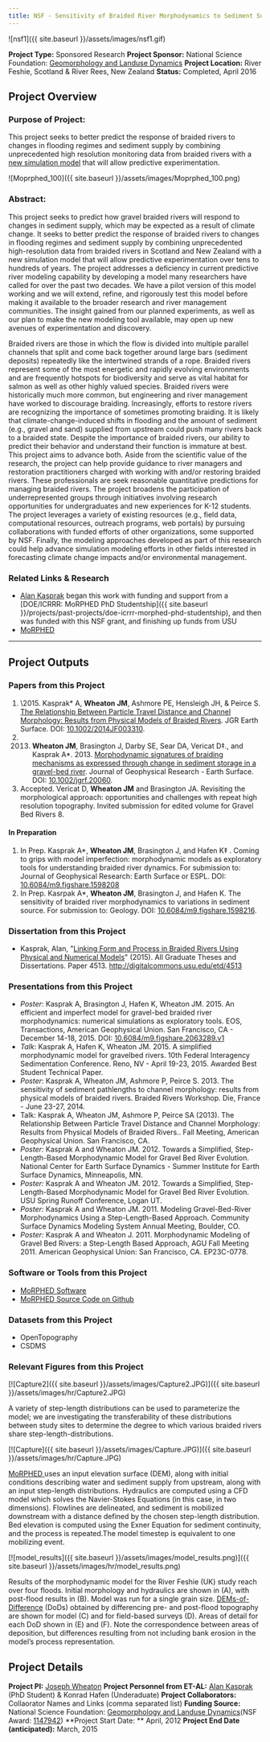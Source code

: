 ```yaml
---
title: NSF - Sensitivity of Braided River Morphodynamics to Sediment Supply
---
```


![nsf1]({{ site.baseurl }}/assets/images/nsf1.gif)

**Project Type:** Sponsored Research
**Project Sponsor:** National Science Foundation: [Geomorphology and Landuse Dynamics](http://www.nsf.gov/funding/pgm_summ.jsp?pims_id=13690)
**Project Location:** River Feshie, Scotland & River Rees, New Zealand
**Status:**   Completed, April 2016

## Project Overview

### Purpose of Project:

This project seeks to better predict the response of braided rivers to changes in flooding regimes and sediment supply by combining unprecedented high resolution monitoring data from braided rivers with a [new simulation model](http://morphed.joewheaton.org/) that will allow predictive experimentation.

![Moprphed_100]({{ site.baseurl }}/assets/images/Moprphed_100.png)

### Abstract:

This project seeks to predict how gravel braided rivers will respond to changes in sediment supply, which may be expected as a result of climate change. It seeks to better predict the response of braided rivers to changes in flooding regimes and sediment supply by combining unprecedented high-resolution data from braided rivers in Scotland and New Zealand with a new simulation model that will allow predictive experimentation over tens to hundreds of years. The project addresses a deficiency in current predictive river modeling capability by developing a model many researchers have called for over the past two decades. We have a pilot version of this model working and we will extend, refine, and rigorously test this model before making it available to the broader research and river management communities. The insight gained from our planned experiments, as well as our plan to make the new modeling tool available, may open up new avenues of experimentation and discovery. 

Braided rivers are those in which the flow is divided into multiple parallel channels that split and come back together around large bars (sediment deposits) repeatedly like the intertwined strands of a rope. Braided rivers represent some of the most energetic and rapidly evolving environments and are frequently hotspots for biodiversity and serve as vital habitat for salmon as well as other highly valued species. Braided rivers were historically much more common, but engineering and river management have worked to discourage braiding. Increasingly, efforts to restore rivers are recognizing the importance of sometimes promoting braiding. It is likely that climate-change-induced shifts in flooding and the amount of sediment (e.g., gravel and sand) supplied from upstream could push many rivers back to a braided state. Despite the importance of braided rivers, our ability to predict their behavior and understand their function is immature at best. This project aims to advance both. Aside from the scientific value of the research, the project can help provide guidance to river managers and restoration practitioners charged with working with and/or restoring braided rivers. These professionals are seek reasonable quantitative predictions for managing braided rivers. The project broadens the participation of underrepresented groups through initiatives involving research opportunities for undergraduates and new experiences for K-12 students. The project leverages a variety of existing resources (e.g., field data, computational resources, outreach programs, web portals) by pursuing collaborations with funded efforts of other organizations, some supported by NSF. Finally, the modeling approaches developed as part of this research could help advance simulation modeling efforts in other fields interested in forecasting climate change impacts and/or environmental management.

### Related Links & Research

- [Alan Kasprak](http://alankasprak.org/) began this work with funding and support from a [DOE/ICRRR: MoRPHED PhD Studentship]({{ site.baseurl }}/projects/past-projects/doe-icrrr-morphed-phd-studentship), and then was funded with this NSF grant, and finishing up funds from USU
- [MoRPHED](http://morphed.joewheaton.org/) 

------

## Project Outputs

### Papers from this Project

1. \2015. Kasprak* A, **Wheaton JM**, Ashmore PE, Hensleigh JH, & Peirce S. [The Relationship Between Particle Travel Distance and Channel Morphology: Results from Physical Models of Braided Rivers](https://www.researchgate.net/publication/269936328_The_relationship_between_particle_travel_distance_and_channel_morphology_Results_from_physical_models_of_braided_rivers). JGR Earth Surface. DOI: [10.1002/2014JF003310](http://dx.doi.org/10.1002/2014JF003310).
2. 2013. **Wheaton JM**, Brasington J, Darby SE, Sear DA, Vericat D‡., and Kasprak A*. 2013. [Morphodynamic signatures of braiding mechanisms as expressed through change in sediment storage in a gravel-bed river](https://www.researchgate.net/publication/242653748_Morphodynamic_signatures_of_braiding_mechanisms_as_expressed_through_change_in_sediment_storage_in_a_gravel-bed_river). Journal of Geophysical Research - Earth Surface. DOI: [10.1002/jgrf.20060](http://dx.doi.org/10.1002/jgrf.20060).
3. Accepted. Vericat D, **Wheaton JM** and Brasington JA.  Revisiting the morphological approach: opportunities and challenges with repeat high resolution topography.  Invited submission for edited volume for Gravel Bed Rivers 8. 

#### In Preparation

1. In Prep.  Kasprak A*, **Wheaton JM**, Brasington J, and Hafen K‡ .  Coming to grips with model imperfection: morphodynamic models as exploratory tools for understanding braided river dynamics. For submission to: Journal of Geophysical Research: Earth Surface or ESPL. DOI: [10.6084/m9.figshare.1598208](http://dx.doi.org/10.6084/m9.figshare.1598208)
2. In Prep. Kasrpak A*, **Wheaton JM**, Brasington J, and Hafen K. The sensitivity of braided river morphodynamics to variations in sediment source. For submission to: Geology.  DOI: [10.6084/m9.figshare.1598216](http://dx.doi.org/10.6084/m9.figshare.1598216).

### Dissertation from this Project

- Kasprak, Alan, "[Linking Form and Process in Braided Rivers Using Physical and Numerical Models](http://digitalcommons.usu.edu/etd/4513)" (2015). All Graduate Theses and Dissertations. Paper 4513. <http://digitalcommons.usu.edu/etd/4513>

### Presentations from this Project

- *Poster*: Kasprak A, Brasington J, Hafen K, Wheaton JM. 2015. An efficient and imperfect model for gravel-bed braided river morphodynamics: numerical simulations as exploratory tools. EOS, Transactions, American Geophysical Union. San Francisco, CA - December 14-18, 2015. DOI: [10.6084/m9.figshare.2063289.v1](http://dx.doi.org/10.6084/m9.figshare.2063289.v1)
- *Talk*: Kasprak A, Hafen K, Wheaton JM. 2015. A simplified morphodynamic model for gravelbed rivers. 10th Federal Interagency Sedimentation Conference. Reno, NV - April 19-23, 2015. Awarded Best Student Technical Paper.
- *Poster*: Kasprak A, Wheaton JM, Ashmore P, Peirce S. 2013. The sensitivity of sediment pathlengths to channel morphology: results from physical models of braided rivers. Braided Rivers Workshop. Die, France - June 23-27, 2014. 
- Talk: Kasprak A, Wheaton JM, Ashmore P, Peirce SA (2013). The Relationship Between Particle Travel Distance and Channel Morphology: Results from Physical Models of Braided Rivers.. Fall Meeting, American Geophysical Union. San Francisco, CA. 
- *Poster:* Kasprak A and Wheaton JM. 2012. Towards a Simplified, Step-Length-Based Morphodynamic Model for Gravel Bed River Evolution. National Center for Earth Surface Dynamics - Summer Institute for Earth Surface Dynamics, Minneapolis, MN.
- *Poster:* Kasprak A and Wheaton JM. 2012. Towards a Simplified, Step-Length-Based Morphodynamic Model for Gravel Bed River Evolution. USU Spring Runoff Conference, Logan UT.
- *Poster:* Kasprak A and Wheaton JM. 2011. Modeling Gravel-Bed-River Morphodynamics Using a Step-Length-Based Approach. Community Surface Dynamics Modeling System Annual Meeting, Boulder, CO.
- *Poster:* Kasprak A and Wheaton J. 2011. Morphodynamic Modeling of Gravel Bed Rivers: a Step-Length Based Approach, AGU Fall Meeting 2011. American Geophysical Union: San Francisco, CA. EP23C-0778.

### Software or Tools from this Project

- [MoRPHED Software](http://morphed.joewheaton.org/)
- [MoRPHED Source Code on Github](https://github.com/morphed)

### Datasets from this Project

- OpenTopography
- CSDMS

### Relevant Figures from this Project

[![Capture2]({{ site.baseurl }}/assets/images/Capture2.JPG)]({{ site.baseurl }}/assets/images/hr/Capture2.JPG)

A variety of step-length distributions can be used to parameterize the model; we are investigating the transferability of these distributions between study sites to determine the degree to which various braided rivers share step-length-distributions.

 [![Capture]({{ site.baseurl }}/assets/images/Capture.JPG)]({{ site.baseurl }}/assets/images/hr/Capture.JPG)

[MoRPHED ](http://morphed.joewheaton.org/)uses an input elevation surface (DEM), along with initial conditions describing water and sediment supply from upstream, along with an input step-length distributions. Hydraulics are computed using a CFD model which solves the Navier-Stokes Equations (in this case, in two dimensions). Flowlines are delineated, and sediment is mobilized downstream with a distance defined by the chosen step-length distribution. Bed elevation is computed using the Exner Equation for sediment continuity, and the process is repeated.The model timestep is equivalent to one mobilizing event.

[![model_results]({{ site.baseurl }}/assets/images/model_results.png)]({{ site.baseurl }}/assets/images/hr/model_results.png)

Results of the morphodynamic model for the River Feshie (UK) study reach over four floods. Initial morphology and hydraulics are shown in (A), with post-flood results in (B). Model was run for a single grain size. [DEMs-of-Difference](http://gcd.joewheaton.org/) (DoDs) obtained by differencing pre- and post-flood topography are shown for model (C) and for field-based surveys (D). Areas of detail for each DoD shown in (E) and (F). Note the correspondence between areas of deposition, but differences resulting from not including bank erosion in the model’s process representation.

## Project Details

**Project PI:**  [Joseph Wheaton](http://joewheaton.org/) 
**Project Personnel from ET-AL:** [Alan Kasprak](http://alankasprak.org/) (PhD Student) & Konrad Hafen (Underaduate)
**Project Collaborators:** Collaorator Names and Links (comma separated list)
**Funding Source:** National Science Foundation: [Geomorphology and Landuse Dynamics](http://www.nsf.gov/funding/pgm_summ.jsp?pims_id=13690)(NSF Award: [1147942](http://www.nsf.gov/awardsearch/showAward.do?AwardNumber=1147942&WT.z_pims_id=13690))
**Project Start Date: ** April, 2012
**Project End Date (anticipated):** March, 2015